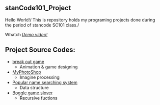 ## stanCode101_Project
Hello World!/
This is repository holds my programing projects done during the period of stancode SC101 class./

Whatch *[Demo video!](https://drive.google.com/drive/folders/1Z-WHGNbWcp24K0KiaFs7oay2rMmOZ94h?usp=sharing)*

## Project Source Codes:
- [break out game](https://github.com/fannytsai1998/stanCode101_Project/tree/main/stanCode101_project%20/break_out_game)
  - Animation & game designing 
- [MyPhotoShop](https://github.com/fannytsai1998/stanCode101_Project/tree/main/stanCode101_project%20/my_photoshop)
  - Imagine processing 
- [Popular name searching system](https://github.com/fannytsai1998/stanCode101_Project/tree/main/stanCode101_project%20/name_searching)
  - Data structure 
- [Boggle game slover](https://github.com/fannytsai1998/stanCode101_Project/tree/main/stanCode101_project%20/boggle)
  - Recursive fuctions 



